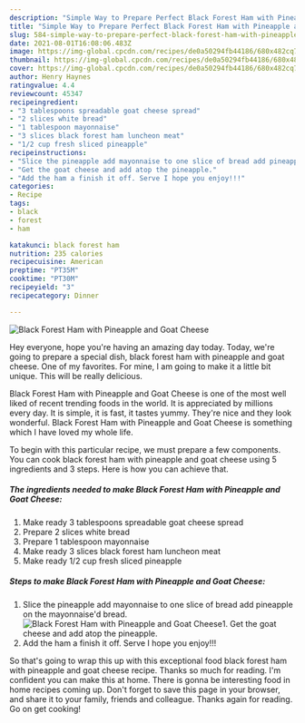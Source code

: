 ```yaml
---
description: "Simple Way to Prepare Perfect Black Forest Ham with Pineapple and Goat Cheese"
title: "Simple Way to Prepare Perfect Black Forest Ham with Pineapple and Goat Cheese"
slug: 584-simple-way-to-prepare-perfect-black-forest-ham-with-pineapple-and-goat-cheese
date: 2021-08-01T16:08:06.483Z
image: https://img-global.cpcdn.com/recipes/de0a50294fb44186/680x482cq70/black-forest-ham-with-pineapple-and-goat-cheese-recipe-main-photo.jpg
thumbnail: https://img-global.cpcdn.com/recipes/de0a50294fb44186/680x482cq70/black-forest-ham-with-pineapple-and-goat-cheese-recipe-main-photo.jpg
cover: https://img-global.cpcdn.com/recipes/de0a50294fb44186/680x482cq70/black-forest-ham-with-pineapple-and-goat-cheese-recipe-main-photo.jpg
author: Henry Haynes
ratingvalue: 4.4
reviewcount: 45347
recipeingredient:
- "3 tablespoons spreadable goat cheese spread"
- "2 slices white bread"
- "1 tablespoon mayonnaise"
- "3 slices black forest ham luncheon meat"
- "1/2 cup fresh sliced pineapple"
recipeinstructions:
- "Slice the pineapple add mayonnaise to one slice of bread add pineapple on the mayonnaise&#39;d bread."
- "Get the goat cheese and add atop the pineapple."
- "Add the ham a finish it off. Serve I hope you enjoy!!!"
categories:
- Recipe
tags:
- black
- forest
- ham

katakunci: black forest ham 
nutrition: 235 calories
recipecuisine: American
preptime: "PT35M"
cooktime: "PT30M"
recipeyield: "3"
recipecategory: Dinner

---
```



![Black Forest Ham with Pineapple and Goat Cheese](https://img-global.cpcdn.com/recipes/de0a50294fb44186/680x482cq70/black-forest-ham-with-pineapple-and-goat-cheese-recipe-main-photo.jpg)

Hey everyone, hope you're having an amazing day today. Today, we're going to prepare a special dish, black forest ham with pineapple and goat cheese. One of my favorites. For mine, I am going to make it a little bit unique. This will be really delicious.

Black Forest Ham with Pineapple and Goat Cheese is one of the most well liked of recent trending foods in the world. It is appreciated by millions every day. It is simple, it is fast, it tastes yummy. They're nice and they look wonderful. Black Forest Ham with Pineapple and Goat Cheese is something which I have loved my whole life.




To begin with this particular recipe, we must prepare a few components. You can cook black forest ham with pineapple and goat cheese using 5 ingredients and 3 steps. Here is how you can achieve that.

<!--inarticleads1-->

##### The ingredients needed to make Black Forest Ham with Pineapple and Goat Cheese:

1. Make ready 3 tablespoons spreadable goat cheese spread
1. Prepare 2 slices white bread
1. Prepare 1 tablespoon mayonnaise
1. Make ready 3 slices black forest ham luncheon meat
1. Make ready 1/2 cup fresh sliced pineapple




<!--inarticleads2-->

##### Steps to make Black Forest Ham with Pineapple and Goat Cheese:

1. Slice the pineapple add mayonnaise to one slice of bread add pineapple on the mayonnaise&#39;d bread.
<img src="https://img-global.cpcdn.com/steps/037a0c986834f43e/160x128cq70/black-forest-ham-with-pineapple-and-goat-cheese-recipe-step-1-photo.jpg" alt="Black Forest Ham with Pineapple and Goat Cheese">1. Get the goat cheese and add atop the pineapple.
1. Add the ham a finish it off. Serve I hope you enjoy!!!




So that's going to wrap this up with this exceptional food black forest ham with pineapple and goat cheese recipe. Thanks so much for reading. I'm confident you can make this at home. There is gonna be interesting food in home recipes coming up. Don't forget to save this page in your browser, and share it to your family, friends and colleague. Thanks again for reading. Go on get cooking!
